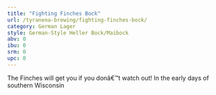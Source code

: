 ```yaml
---
title: "Fighting Finches Bock"
url: /tyranena-brewing/fighting-finches-bock/
category: German Lager
style: German-Style Heller Bock/Maibock
abv: 0
ibu: 0
srm: 0
upc: 0
---
```

The Finches will get you if you donâ€™t watch out! In the early days of southern Wisconsin
